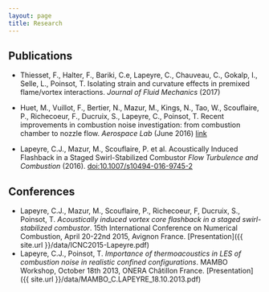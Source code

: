 ```yaml
---
layout: page
title: Research
---
```


Publications
---

- Thiesset, F., Halter, F., Bariki, C.e, Lapeyre, C.,
  Chauveau, C., Gokalp, I., Selle, L., Poinsot, T. Isolating strain and
  curvature effects in premixed flame/vortex interactions. *Journal of
  Fluid Mechanics* (2017)

- Huet, M., Vuillot, F., Bertier, N., Mazur, M., Kings, N., Tao, W.,
  Scouflaire, P., Richecoeur, F., Ducruix, S., Lapeyre, C., Poinsot, T.
  Recent improvements in combustion noise investigation: from combustion
  chamber to nozzle flow. *Aerospace Lab* (June 2016)
  [link](http://www.aerospacelab-journal.org/sites/www.aerospacelab-journal.org/files/AL11-10.pdf)

- Lapeyre, C.J., Mazur, M., Scouflaire, P. et al. Acoustically Induced Flashback
  in a Staged Swirl-Stabilized Combustor *Flow Turbulence and Combustion* (2016).
  [doi:10.1007/s10494-016-9745-2](http://link.springer.com/article/10.1007/s10494-016-9745-2)


Conferences
---
- Lapeyre, C.J., Mazur, M., Scouflaire, P., Richecoeur, F, Ducruix, S., Poinsot,
  T. *Acoustically induced vortex core flashback in a staged swirl-stabilized
  combustor*. 15th International Conference on Numerical Combustion, April
  20-22nd 2015, Avignon France. [Presentation]({{ site.url }}/data/ICNC2015-Lapeyre.pdf)
- Lapeyre, C.J., Poinsot, T. *Importance of thermoacoustics in LES of combustion
  noise in realistic confined configurations*. MAMBO Workshop, October 18th
  2013, ONERA Châtillon France. [Presentation]({{ site.url }}/data/MAMBO_C.LAPEYRE_18.10.2013.pdf)

